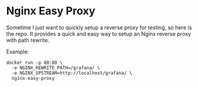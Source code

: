 # Nginx Easy Proxy

Sometime I just want to quickly setup a reverse proxy for testing, so here is the repo. It provides a quick and easy way to setup an Nginx reverse proxy with path rewrite.

Example:

```
docker run -p 80:80 \
  -e NGINX_REWRITE_PATH=/grafana/ \
  -e NGINX_UPSTREAM=http://localhost/grafana/ \
  nginx-easy-proxy
```
